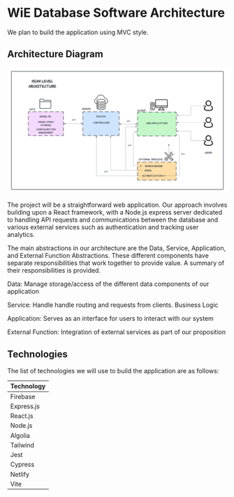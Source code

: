 # WiE Database Software Architecture

We plan to build the application using MVC style.

## Architecture Diagram

![](HL_Architecture.png)

The project will be a straightforward web application. Our approach involves building upon a React framework, with a Node.js express server dedicated to handling API requests and communications between the database and various external services such as
authentication and tracking user analytics.

The main abstractions in our architecture
are the Data, Service, Application, and External Function Abstractions. These different components have separate responsibilities that work together to
provide value. A summary of their responsibilities is provided.

Data:
Manage storage/access of the different data components of our application

Service:
Handle handle routing and requests from clients. Business Logic

Application:
Serves as an interface for users to interact with our system

External Function:
Integration of external services as part of our proposition

## Technologies

The list of technologies we will use to build the application are as follows:

| Technology |
| ---------- |
| Firebase   |
| Express.js |
| React.js   |
| Node.js    |
| Algolia    |
| Tailwind   |
| Jest       |
| Cypress    |
| Netlify    |
| Vite       |
